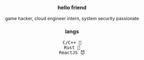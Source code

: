 <h3 align="center">hello friend</h3>
<p align="center">
  game hacker, cloud engineer intern, system security passionate
</p>
<h3 align="center">langs</h3>
<div align="center">
<pre>C/C++ 💪
Rust 🖤
ReactJS 😈</pre>
</div>
